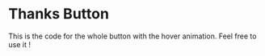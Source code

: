 # Thanks Button

This is the code for the whole button with the hover animation.
Feel free to use it !
